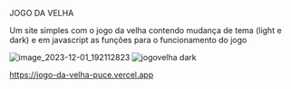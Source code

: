 JOGO DA VELHA

Um site simples com o jogo da velha contendo mudança de tema (light e dark) e em javascript as funções para o funcionamento do jogo

![image_2023-12-01_192112823](https://github.com/DaphinyAssis/jogo-da-velha/assets/136387354/b6b93325-745f-47ab-acea-b70a862c876d)
![jogovelha dark](https://github.com/DaphinyAssis/jogo-da-velha/assets/136387354/25b4f115-1bb1-47e1-bd65-96991ff5291c)

https://jogo-da-velha-puce.vercel.app
